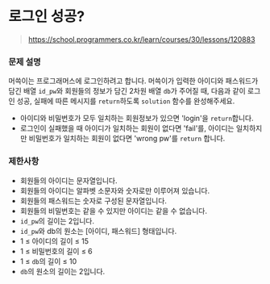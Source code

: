 # 로그인 성공?

> https://school.programmers.co.kr/learn/courses/30/lessons/120883

### 문제 설명

머쓱이는 프로그래머스에 로그인하려고 합니다. 머쓱이가 입력한 아이디와 패스워드가 담긴 배열 `id_pw`와 회원들의 정보가 담긴 2차원 배열 `db`가 주어질 때, 다음과 같이 로그인 성공, 실패에 따른 메시지를 `return`하도록 `solution` 함수를 완성해주세요.

- 아이디와 비밀번호가 모두 일치하는 회원정보가 있으면 'login'을 `return`합니다.
- 로그인이 실패했을 때 아이디가 일치하는 회원이 없다면 'fail'를, 아이디는 일치하지만 비밀번호가 일치하는 회원이 없다면 'wrong pw'를 `return` 합니다.

### 제한사항

- 회원들의 아이디는 문자열입니다.
- 회원들의 아이디는 알파벳 소문자와 숫자로만 이루어져 있습니다.
- 회원들의 패스워드는 숫자로 구성된 문자열입니다.
- 회원들의 비밀번호는 같을 수 있지만 아이디는 같을 수 없습니다.
- `id_pw`의 길이는 2입니다.
- `id_pw`와 db의 원소는 [아이디, 패스워드] 형태입니다.
- 1 ≤ 아이디의 길이 ≤ 15
- 1 ≤ 비밀번호의 길이 ≤ 6
- 1 ≤ `db`의 길이 ≤ 10
- `db`의 원소의 길이는 2입니다.
